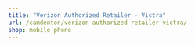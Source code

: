 ```yaml
---
title: "Verizon Authorized Retailer - Victra"
url: /camdenton/verizon-authorized-retailer-victra/
shop: mobile phone
---
```

